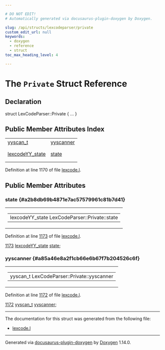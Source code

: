 ```yaml
---

# DO NOT EDIT!
# Automatically generated via docusaurus-plugin-doxygen by Doxygen.

slug: /api/structs/lexcodeparser/private
custom_edit_url: null
keywords:
  - doxygen
  - reference
  - struct
toc_max_heading_level: 4

---
```


<div class="doxyPage">

# The `Private` Struct Reference



## Declaration

<div class="doxyDeclaration">
struct LexCodeParser::Private { ... }
</div>

## Public Member Attributes Index

<table class="doxyMembersIndex">

<tr class="doxyMemberIndexItem">
<td class="doxyMemberIndexItemType" align="left" valign="top"><a href="/web-doxygen/docs/api/files/src/code-l/#a9484188abbc459dafcbd4c96425fa70b">yyscan_t</a></td>
<td class="doxyMemberIndexItemName" align="left" valign="top"><a href="#a85a46e8a2f1cb66e6b67f7b204526c6f">yyscanner</a></td>
</tr>
<tr class="doxyMemberIndexDescription">
<td class="doxyMemberIndexDescriptionLeft"></td>
<td class="doxyMemberIndexDescriptionRight">
</td>
</tr>
<tr class="doxyMemberIndexSeparator">
<td class="doxyMemberIndexSeparator" colspan="2"></td>
</tr>

<tr class="doxyMemberIndexItem">
<td class="doxyMemberIndexItemType" align="left" valign="top"><a href="/web-doxygen/docs/api/structs/lexcodeyy-state">lexcodeYY_state</a></td>
<td class="doxyMemberIndexItemName" align="left" valign="top"><a href="#a2b8db69b4871e7ac57579961c81b7d41">state</a></td>
</tr>
<tr class="doxyMemberIndexDescription">
<td class="doxyMemberIndexDescriptionLeft"></td>
<td class="doxyMemberIndexDescriptionRight">
</td>
</tr>
<tr class="doxyMemberIndexSeparator">
<td class="doxyMemberIndexSeparator" colspan="2"></td>
</tr>

</table>


<p>Definition at line 1170 of file <a href="/web-doxygen/docs/api/files/src/lexcode-l">lexcode.l</a>.</p>

<div class="doxySectionDef">

## Public Member Attributes

### state {#a2b8db69b4871e7ac57579961c81b7d41}

<div class="doxyMemberItem">
<div class="doxyMemberProto">
<table class="doxyMemberLabels">
<tr class="doxyMemberLabels">
<td class="doxyMemberLabelsLeft">
<table class="doxyMemberName">
<tr>
<td class="doxyMemberName">lexcodeYY_state LexCodeParser::Private::state</td>
</tr>
</table>
</td>
</tr>
</table>
</div>
<div class="doxyMemberDoc">


<p>Definition at line <a href="/web-doxygen/docs/api/files/src/lexcode-l/#l01173">1173</a> of file <a href="/web-doxygen/docs/api/files/src/lexcode-l">lexcode.l</a>.</p>

<div class="doxyProgramListing">

<div class="doxyCodeLine"><span class="doxyLineNumber"><a href="#a2b8db69b4871e7ac57579961c81b7d41">1173</a></span><span class="doxyLineContent"><span class="doxyHighlight">  <a href="/web-doxygen/docs/api/structs/lexcodeyy-state">lexcodeYY_state</a> <a href="#a2b8db69b4871e7ac57579961c81b7d41">state</a>;</span></span></div>

</div>

</div>
</div>

### yyscanner {#a85a46e8a2f1cb66e6b67f7b204526c6f}

<div class="doxyMemberItem">
<div class="doxyMemberProto">
<table class="doxyMemberLabels">
<tr class="doxyMemberLabels">
<td class="doxyMemberLabelsLeft">
<table class="doxyMemberName">
<tr>
<td class="doxyMemberName">yyscan_t LexCodeParser::Private::yyscanner</td>
</tr>
</table>
</td>
</tr>
</table>
</div>
<div class="doxyMemberDoc">


<p>Definition at line <a href="/web-doxygen/docs/api/files/src/lexcode-l/#l01172">1172</a> of file <a href="/web-doxygen/docs/api/files/src/lexcode-l">lexcode.l</a>.</p>

<div class="doxyProgramListing">

<div class="doxyCodeLine"><span class="doxyLineNumber"><a href="#a85a46e8a2f1cb66e6b67f7b204526c6f">1172</a></span><span class="doxyLineContent"><span class="doxyHighlight">  <a href="/web-doxygen/docs/api/files/src/code-l/#a9484188abbc459dafcbd4c96425fa70b">yyscan_t</a> <a href="#a85a46e8a2f1cb66e6b67f7b204526c6f">yyscanner</a>;</span></span></div>

</div>

</div>
</div>

</div>

<hr/>

<p>The documentation for this struct was generated from the following file:</p>

<ul>
<li><a href="/web-doxygen/docs/api/files/src/lexcode-l">lexcode.l</a></li>
</ul>

<hr/>

<p class="doxyGeneratedBy">Generated via <a href="https://github.com/xpack/docusaurus-plugin-doxygen">docusaurus-plugin-doxygen</a> by <a href="https://www.doxygen.nl">Doxygen</a> 1.14.0.</p>

</div>

